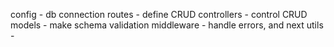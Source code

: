 config - db connection
routes - define CRUD
controllers - control CRUD
models - make schema validation
middleware - handle errors, and next
utils - 